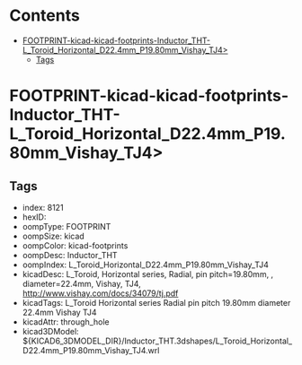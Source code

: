 



Contents
========

* [FOOTPRINT-kicad-kicad-footprints-Inductor_THT-L_Toroid_Horizontal_D22.4mm_P19.80mm_Vishay_TJ4>](#footprint-kicad-kicad-footprints-inductor_tht-l_toroid_horizontal_d224mm_p1980mm_vishay_tj4)
	* [Tags](#tags)

# FOOTPRINT-kicad-kicad-footprints-Inductor_THT-L_Toroid_Horizontal_D22.4mm_P19.80mm_Vishay_TJ4>

## Tags

- index: 8121
- hexID: 
- oompType: FOOTPRINT
- oompSize: kicad
- oompColor: kicad-footprints
- oompDesc: Inductor_THT
- oompIndex: L_Toroid_Horizontal_D22.4mm_P19.80mm_Vishay_TJ4
- kicadDesc: L_Toroid, Horizontal series, Radial, pin pitch=19.80mm, , diameter=22.4mm, Vishay, TJ4, http://www.vishay.com/docs/34079/tj.pdf
- kicadTags: L_Toroid Horizontal series Radial pin pitch 19.80mm  diameter 22.4mm Vishay TJ4
- kicadAttr: through_hole
- kicad3DModel: ${KICAD6_3DMODEL_DIR}/Inductor_THT.3dshapes/L_Toroid_Horizontal_D22.4mm_P19.80mm_Vishay_TJ4.wrl
